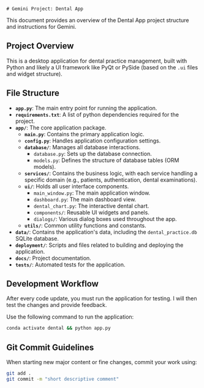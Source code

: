     # Gemini Project: Dental App

This document provides an overview of the Dental App project structure and instructions for Gemini.

## Project Overview

This is a desktop application for dental practice management, built with Python and likely a UI framework like PyQt or PySide (based on the `.ui` files and widget structure).

## File Structure

-   **`app.py`**: The main entry point for running the application.
-   **`requirements.txt`**: A list of python dependencies required for the project.
-   **`app/`**: The core application package.
    -   **`main.py`**: Contains the primary application logic.
    -   **`config.py`**: Handles application configuration settings.
    -   **`database/`**: Manages all database interactions.
        -   `database.py`: Sets up the database connection.
        -   `models.py`: Defines the structure of database tables (ORM models).
    -   **`services/`**: Contains the business logic, with each service handling a specific domain (e.g., patients, authentication, dental examinations).
    -   **`ui/`**: Holds all user interface components.
        -   `main_window.py`: The main application window.
        -   `dashboard.py`: The main dashboard view.
        -   `dental_chart.py`: The interactive dental chart.
        -   `components/`: Reusable UI widgets and panels.
        -   `dialogs/`: Various dialog boxes used throughout the app.
    -   **`utils/`**: Common utility functions and constants.
-   **`data/`**: Contains the application's data, including the `dental_practice.db` SQLite database.
-   **`deployment/`**: Scripts and files related to building and deploying the application.
-   **`docs/`**: Project documentation.
-   **`tests/`**: Automated tests for the application.

## Development Workflow

After every code update, you must run the application for testing. I will then test the changes and provide feedback.

Use the following command to run the application:

```bash
conda activate dental && python app.py
```

## Git Commit Guidelines

When starting new major content or fine changes, commit your work using:

```bash
git add .
git commit -m "short descriptive comment"
```


